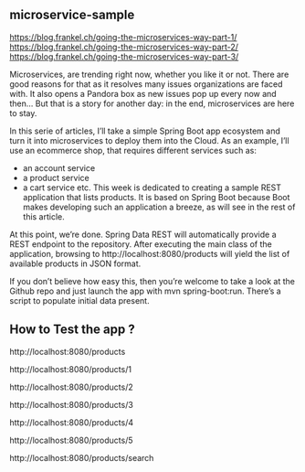 microservice-sample
---------------------
https://blog.frankel.ch/going-the-microservices-way-part-1/
https://blog.frankel.ch/going-the-microservices-way-part-2/
https://blog.frankel.ch/going-the-microservices-way-part-3/


Microservices, are trending right now, whether you like it or not. There are good reasons for that as it resolves many issues organizations are faced with. It also opens a Pandora box as new issues pop up every now and then… But that is a story for another day: in the end, microservices are here to stay.

In this serie of articles, I’ll take a simple Spring Boot app ecosystem and turn it into microservices to deploy them into the Cloud. As an example, I’ll use an ecommerce shop, that requires different services such as:

- an account service
- a product service
- a cart service
etc.
This week is dedicated to creating a sample REST application that lists products. It is based on Spring Boot because Boot makes developing such an application a breeze, as will see in the rest of this article.

At this point, we’re done. Spring Data REST will automatically provide a REST endpoint to the repository. After executing the main class of the application, browsing to http://localhost:8080/products will yield the list of available products in JSON format.

If you don’t believe how easy this, then you’re welcome to take a look at the Github repo and just launch the app with mvn spring-boot:run. There’s a script to populate initial data present.


How to Test the app ?
------------------
http://localhost:8080/products

http://localhost:8080/products/1

http://localhost:8080/products/2

http://localhost:8080/products/3

http://localhost:8080/products/4

http://localhost:8080/products/5

http://localhost:8080/products/search